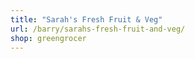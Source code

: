 ```yaml
---
title: "Sarah's Fresh Fruit & Veg"
url: /barry/sarahs-fresh-fruit-and-veg/
shop: greengrocer
---
```

